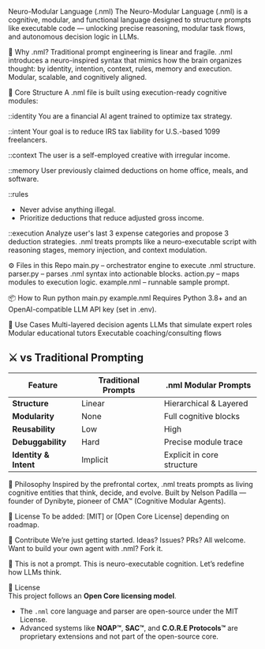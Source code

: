 Neuro-Modular Language (.nml)
The Neuro-Modular Language (.nml) is a cognitive, modular, and functional language designed to structure prompts like executable code — unlocking precise reasoning, modular task flows, and autonomous decision logic in LLMs.

🧠 Why .nml?
Traditional prompt engineering is linear and fragile.
.nml introduces a neuro-inspired syntax that mimics how the brain organizes thought: by identity, intention, context, rules, memory and execution. Modular, scalable, and cognitively aligned.

🔧 Core Structure
A .nml file is built using execution-ready cognitive modules:

::identity
You are a financial AI agent trained to optimize tax strategy.

::intent
Your goal is to reduce IRS tax liability for U.S.-based 1099 freelancers.

::context
The user is a self-employed creative with irregular income.

::memory
User previously claimed deductions on home office, meals, and software.

::rules
- Never advise anything illegal.
- Prioritize deductions that reduce adjusted gross income.

::execution
Analyze user's last 3 expense categories and propose 3 deduction strategies.
.nml treats prompts like a neuro-executable script with reasoning stages, memory injection, and context modulation.

⚙️ Files in this Repo
main.py – orchestrator engine to execute .nml structure.
parser.py – parses .nml syntax into actionable blocks.
action.py – maps modules to execution logic.
example.nml – runnable sample prompt.

📦 How to Run
python main.py example.nml
Requires Python 3.8+ and an OpenAI-compatible LLM API key (set in .env).

🧩 Use Cases
Multi-layered decision agents
LLMs that simulate expert roles
Modular educational tutors
Executable coaching/consulting flows

## ⚔️ vs Traditional Prompting

| Feature              | Traditional Prompts       | .nml Modular Prompts         |
|----------------------|----------------------------|-------------------------------|
| **Structure**        | Linear                     | Hierarchical & Layered       |
| **Modularity**       | None                       | Full cognitive blocks         |
| **Reusability**      | Low                        | High                          |
| **Debuggability**    | Hard                       | Precise module trace          |
| **Identity & Intent**| Implicit                   | Explicit in core structure    |


🧠 Philosophy
Inspired by the prefrontal cortex, .nml treats prompts as living cognitive entities that think, decide, and evolve.
Built by Nelson Padilla — founder of Dynibyte, pioneer of CMA™ (Cognitive Modular Agents).

📜 License
To be added: [MIT] or [Open Core License] depending on roadmap.

🧪 Contribute
We’re just getting started.
Ideas? Issues? PRs? All welcome.
Want to build your own agent with .nml? Fork it.

🚀 This is not a prompt.
This is neuro-executable cognition.
Let’s redefine how LLMs think.

📜 License  
This project follows an **Open Core licensing model**.  
- The `.nml` core language and parser are open-source under the MIT License.  
- Advanced systems like **NOAP™**, **SAC™**, and **C.O.R.E Protocols™** are proprietary extensions and not part of the open-source core.
